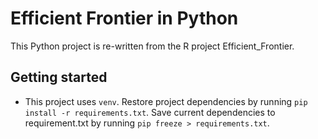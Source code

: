 # Efficient Frontier in Python

This Python project is re-written from the R project Efficient_Frontier. 

## Getting started

- This project uses `venv`. Restore project dependencies by running `pip install -r requirements.txt`. Save current dependencies to requirement.txt by running `pip freeze > requirements.txt`. 
